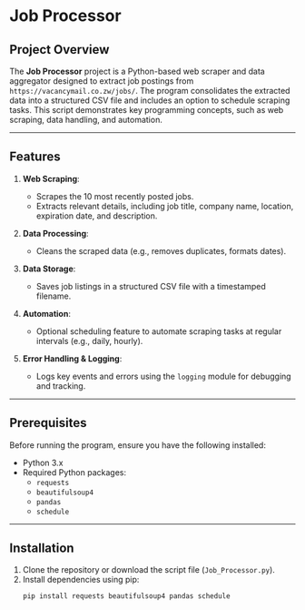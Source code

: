 # Job Processor

## Project Overview
The **Job Processor** project is a Python-based web scraper and data aggregator designed to extract job postings from `https://vacancymail.co.zw/jobs/`. The program consolidates the extracted data into a structured CSV file and includes an option to schedule scraping tasks. This script demonstrates key programming concepts, such as web scraping, data handling, and automation.

---

## Features
1. **Web Scraping**:
   - Scrapes the 10 most recently posted jobs.
   - Extracts relevant details, including job title, company name, location, expiration date, and description.

2. **Data Processing**:
   - Cleans the scraped data (e.g., removes duplicates, formats dates).

3. **Data Storage**:
   - Saves job listings in a structured CSV file with a timestamped filename.

4. **Automation**:
   - Optional scheduling feature to automate scraping tasks at regular intervals (e.g., daily, hourly).

5. **Error Handling & Logging**:
   - Logs key events and errors using the `logging` module for debugging and tracking.

---

## Prerequisites
Before running the program, ensure you have the following installed:
- Python 3.x
- Required Python packages:
  - `requests`
  - `beautifulsoup4`
  - `pandas`
  - `schedule`

---

## Installation
1. Clone the repository or download the script file (`Job_Processor.py`).
2. Install dependencies using pip:
   ```bash
   pip install requests beautifulsoup4 pandas schedule